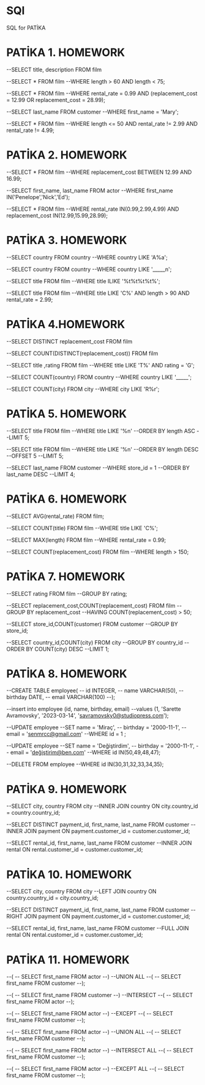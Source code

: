 # SQl
SQL for PATİKA

# PATİKA 1. HOMEWORK

--SELECT title, description FROM film

--SELECT * FROM film
--WHERE length > 60 AND length < 75;

--SELECT * FROM film
--WHERE rental_rate = 0.99 AND (replacement_cost = 12.99 OR replacement_cost = 28.99);

--SELECT last_name FROM customer
--WHERE first_name = 'Mary';

--SELECT * FROM film
--WHERE length <= 50 AND rental_rate != 2.99 AND rental_rate != 4.99;

# PATİKA 2. HOMEWORK

--SELECT * FROM film
--WHERE replacement_cost BETWEEN 12.99 AND 16.99;

--SELECT first_name, last_name FROM actor
--WHERE first_name IN('Penelope','Nick','Ed');

--SELECT * FROM film
--WHERE rental_rate IN(0.99,2.99,4.99) AND replacement_cost IN(12.99,15.99,28.99);

# PATİKA 3. HOMEWORK

--SELECT country FROM country
--WHERE country LIKE 'A%a';

--SELECT country FROM country
--WHERE country LIKE '_____n';

--SELECT title FROM film
--WHERE title ILIKE '%t%t%t%t%';

--SELECT title FROM film
--WHERE title LIKE 'C%' AND length > 90 AND rental_rate = 2.99;

# PATİKA 4.HOMEWORK

--SELECT DISTINCT replacement_cost FROM film

--SELECT COUNT(DISTINCT(replacement_cost)) FROM film

--SELECT title ,rating FROM film
--WHERE title LIKE 'T%' AND rating = 'G';

--SELECT COUNT(country) FROM country
--WHERE country LIKE '_____';

--SELECT COUNT(city) FROM city
--WHERE city LIKE 'R%r';

# PATİKA 5. HOMEWORK

--SELECT title FROM film
--WHERE title LIKE '%n'
--ORDER BY length ASC
--LIMIT 5;

--SELECT title FROM film
--WHERE title LIKE '%n'
--ORDER BY length DESC
--OFFSET 5
--LIMIT 5;

--SELECT last_name FROM customer
--WHERE store_id = 1
--ORDER BY last_name DESC
--LIMIT 4;

# PATİKA 6. HOMEWORK

--SELECT AVG(rental_rate) FROM film;

--SELECT COUNT(title) FROM film
--WHERE title LIKE 'C%';

--SELECT MAX(length) FROM film
--WHERE rental_rate = 0.99;

--SELECT COUNT(replacement_cost) FROM film
--WHERE length > 150;

# PATİKA 7. HOMEWORK

--SELECT rating FROM film
--GROUP BY rating;

--SELECT replacement_cost,COUNT(replacement_cost) FROM film
--GROUP BY replacement_cost
--HAVING COUNT(replacement_cost) > 50;

--SELECT store_id,COUNT(customer) FROM customer
--GROUP BY store_id;

--SELECT country_id,COUNT(city) FROM city
--GROUP BY country_id 
--ORDER BY COUNT(city) DESC
--LIMIT 1;

# PATİKA 8. HOMEWORK

--CREATE TABLE employee(
--	id INTEGER,
--	name VARCHAR(50),
--	birthday DATE,
--	email VARCHAR(100)
--);

--insert into employee (id, name, birthday, email) 
--values (1, 'Sarette Avramovsky', '2023-03-14', 'savramovsky0@studiopress.com');

--UPDATE employee
--SET name = 'Miraç',
--	birthday = '2000-11-1',
--	email = 'senmrcc@gmail.com'
--WHERE id = 1 ;

--UPDATE employee
--SET name = 'Değiştirdim',
--	birthday = '2000-11-1',
--	email = 'değiştirim@ben.com'
--WHERE id IN(50,49,48,47);

--DELETE FROM employee
--WHERE id IN(30,31,32,33,34,35);

# PATİKA 9. HOMEWORK

--SELECT city, country FROM city
--INNER JOIN country ON city.country_id = country.country_id;

--SELECT DISTINCT payment_id, first_name, last_name FROM customer
--INNER JOIN payment ON payment.customer_id = customer.customer_id;

--SELECT rental_id, first_name, last_name FROM customer
--INNER JOIN rental ON rental.customer_id = customer.customer_id;

# PATİKA 10. HOMEWORK

--SELECT city, country FROM city
--LEFT JOIN country ON country.country_id = city.country_id;

--SELECT DISTINCT  payment_id, first_name, last_name FROM customer
--RIGHT JOIN payment ON payment.customer_id = customer.customer_id;

--SELECT rental_id, first_name, last_name FROM customer
--FULL JOIN rental ON rental.customer_id = customer.customer_id;

# PATİKA 11. HOMEWORK

--(
--	SELECT first_name FROM actor
--)
--UNION ALL
--(
--	SELECT first_name FROM customer
--);

--(
--	SELECT first_name FROM customer
--)
--INTERSECT
--(
--	SELECT first_name FROM actor
--);

--(
--	SELECT first_name FROM actor
--)
--EXCEPT
--(
--	SELECT first_name FROM customer
--);

--(
--	SELECT first_name FROM actor
--)
--UNION ALL
--(
--	SELECT first_name FROM customer
--);

--(
--	SELECT first_name FROM actor
--)
--INTERSECT ALL
--(
--	SELECT first_name FROM customer
--);

--(
--	SELECT first_name FROM actor
--)
--EXCEPT ALL
--(	
--	SELECT first_name FROM customer
--);
